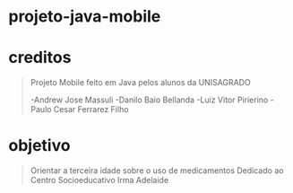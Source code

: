 # projeto-java-mobile

# creditos
> Projeto Mobile feito em Java pelos alunos da UNISAGRADO
>
>-Andrew Jose Massuli
>-Danilo Baio Bellanda
>-Luiz Vitor Pirierino
>-Paulo Cesar Ferrarez Filho

# objetivo
>Orientar a terceira idade sobre o uso de medicamentos
>Dedicado ao Centro Socioeducativo Irma Adelaide